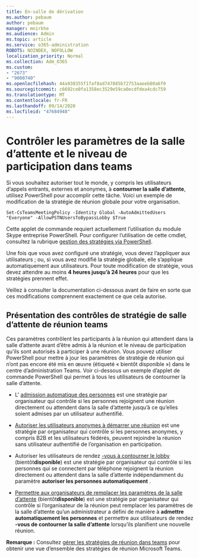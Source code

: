 ```yaml
---
title: En-salle de dérivation
ms.author: pebaum
author: pebaum
manager: mnirkhe
ms.audience: Admin
ms.topic: article
ms.service: o365-administration
ROBOTS: NOINDEX, NOFOLLOW
localization_priority: Normal
ms.collection: Adm_O365
ms.custom:
- "2673"
- "9000740"
ms.openlocfilehash: 44a930355f1faf8ad747885b72753aaeeb80a6f0
ms.sourcegitcommit: c6692ce0fa1358ec3529e59ca0ecdfdea4cdc759
ms.translationtype: MT
ms.contentlocale: fr-FR
ms.lasthandoff: 09/14/2020
ms.locfileid: "47684948"
---
```

# <a name="control-lobby-settings-and-level-of-participation-in-teams"></a>Contrôler les paramètres de la salle d’attente et le niveau de participation dans teams

Si vous souhaitez autoriser tout le monde, y compris les utilisateurs d’appels entrants, externes et anonymes, à **contourner la salle d’attente**, utilisez PowerShell pour accomplir cette tâche. Voici un exemple de modification de la stratégie de réunion globale pour votre organisation.

`Set-CsTeamsMeetingPolicy -Identity Global -AutoAdmittedUsers "Everyone" -AllowPSTNUsersToBypassLobby $True`

Cette applet de commande requiert actuellement l’utilisation du module Skype entreprise PowerShell. Pour configurer l’utilisation de cette cmdlet, consultez la rubrique [gestion des stratégies via PowerShell](https://docs.microsoft.com/microsoftteams/teams-powershell-overview#managing-policies-via-powershell).

Une fois que vous avez configuré une stratégie, vous devez l’appliquer aux utilisateurs ; ou, si vous avez modifié la stratégie globale, elle s’applique automatiquement aux utilisateurs. Pour toute modification de stratégie, vous devez attendre au moins **4 heures jusqu’à 24 heures** pour que les stratégies prennent effet. 

Veillez à consulter la documentation ci-dessous avant de faire en sorte que ces modifications comprennent exactement ce que cela autorise.


## <a name="understanding-teams-meeting-lobby-policy-controls"></a>Présentation des contrôles de stratégie de salle d’attente de réunion teams

Ces paramètres contrôlent les participants à la réunion qui attendent dans la salle d’attente avant d’être admis à la réunion et le niveau de participation qu’ils sont autorisés à participer à une réunion. Vous pouvez utiliser PowerShell pour mettre à jour les paramètres de stratégie de réunion qui n’ont pas encore été mis en œuvre (étiqueté « bientôt disponible ») dans le centre d’administration Teams. Voir ci-dessous un exemple d’applet de commande PowerShell qui permet à tous les utilisateurs de contourner la salle d’attente.

- L' [admission automatique des personnes](https://docs.microsoft.com/microsoftteams/meeting-policies-in-teams#automatically-admit-people) est une stratégie par organisateur qui contrôle si les personnes rejoignent une réunion directement ou attendent dans la salle d’attente jusqu’à ce qu’elles soient admises par un utilisateur authentifié.

- [Autoriser les utilisateurs anonymes à démarrer une réunion](https://docs.microsoft.com/microsoftteams/meeting-policies-in-teams#allow-anonymous-people-to-start-a-meeting) est une stratégie par organisateur qui contrôle si les personnes anonymes, y compris B2B et les utilisateurs fédérés, peuvent rejoindre la réunion sans utilisateur authentifié de l’organisation en participation.

- Autoriser les utilisateurs de rendez [-vous à contourner le lobby](https://docs.microsoft.com/microsoftteams/meeting-policies-in-teams#allow-dial-in-users-to-bypass-the-lobby-coming-soon) (bientôt**disponible**) est une stratégie par organisateur qui contrôle si les personnes qui se connectent par téléphone rejoignent la réunion directement ou attendent dans la salle d’attente indépendamment du paramètre **autoriser les personnes automatiquement** .

- [Permettre aux organisateurs de remplacer les paramètres de la salle d’attente](https://docs.microsoft.com/microsoftteams/meeting-policies-in-teams#allow-organizers-to-override-lobby-settings-coming-soon) (bientôt**disponible**) est une stratégie par organisateur qui contrôle si l’organisateur de la réunion peut remplacer les paramètres de la salle d’attente qu’un administrateur a défini de manière à **admettre automatiquement les personnes** et permettre aux utilisateurs de rendez **-vous de contourner la salle d’attente** lorsqu’ils planifient une nouvelle réunion.

**Remarque :** Consultez [gérer les stratégies de réunion dans teams](https://docs.microsoft.com/microsoftteams/meeting-policies-in-teams) pour obtenir une vue d’ensemble des stratégies de réunion Microsoft Teams.
